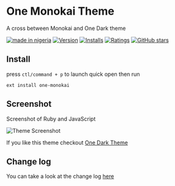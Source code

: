 # One Monokai Theme

A cross between Monokai and One Dark theme

[![made in nigeria](https://img.shields.io/badge/made%20in-nigeria-008751.png?style=flat-square)](https://github.com/acekyd/made-in-nigeria)  [![Version](https://vsmarketplacebadges.dev/version/azemoh.one-monokai.png)](https://marketplace.visualstudio.com/items?itemName=azemoh.one-monokai) [![Installs](https://vsmarketplacebadges.dev/installs/azemoh.one-monokai.png)](https://marketplace.visualstudio.com/items?itemName=azemoh.one-monokai) [![Ratings](https://vsmarketplacebadges.dev/rating/azemoh.one-monokai.png)](https://marketplace.visualstudio.com/items?itemName=azemoh.one-monokai) [![GitHub stars](https://img.shields.io/github/stars/azemoh/vscode-one-monokai.png?style=social&label=Star&maxAge=2592000)](https://github.com/azemoh/vscode-one-monokai)


## Install

press `ctl/command + p` to launch quick open then run
```
ext install one-monokai
```

## Screenshot
Screenshot of Ruby and JavaScript

![Theme Screenshot](https://github.com/azemoh/vscode-one-monokai/raw/HEAD/screenshot-v0.2.0.png)

If you like this theme checkout [One Dark Theme](https://marketplace.visualstudio.com/items?itemName=azemoh.theme-onedark)


## Change log
You can take a look at the change log [here](https://github.com/azemoh/vscode-one-monokai/blob/master/CHANGELOG.md)
